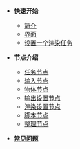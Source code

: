 + **快速开始**
    + [简介](/zh-cn/Intro.md)
    + [界面](/zh-cn/Interface.md)
    + [设置一个渲染任务](/zh-cn/SetUpTask.md)
    
+ **节点介绍**
    + [任务节点](/zh-cn/NodeTask)	
    + [输入节点](/zh-cn/NodeInput)
    + [物体节点](/zh-cn/NodeObject)
    + [输出设置节点](/zh-cn/NodeOutput)
    + [渲染设置节点](/zh-cn/NodeRender)
    + [脚本节点](/zh-cn/NodeScripts)
    + [整理节点](/zh-cn/NodeLayout)

+ [**常见问题**](/zh-cn/FAQ.md)